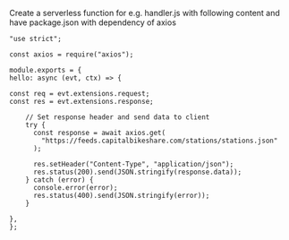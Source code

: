 Create a serverless function for e.g. handler.js with following content and have package.json with dependency of axios

```
"use strict";

const axios = require("axios");

module.exports = {
hello: async (evt, ctx) => {

const req = evt.extensions.request;
const res = evt.extensions.response;

    // Set response header and send data to client
    try {
      const response = await axios.get(
        "https://feeds.capitalbikeshare.com/stations/stations.json"
      );

      res.setHeader("Content-Type", "application/json");
      res.status(200).send(JSON.stringify(response.data));
    } catch (error) {
      console.error(error);
      res.status(400).send(JSON.stringify(error));
    }

},
};
```
